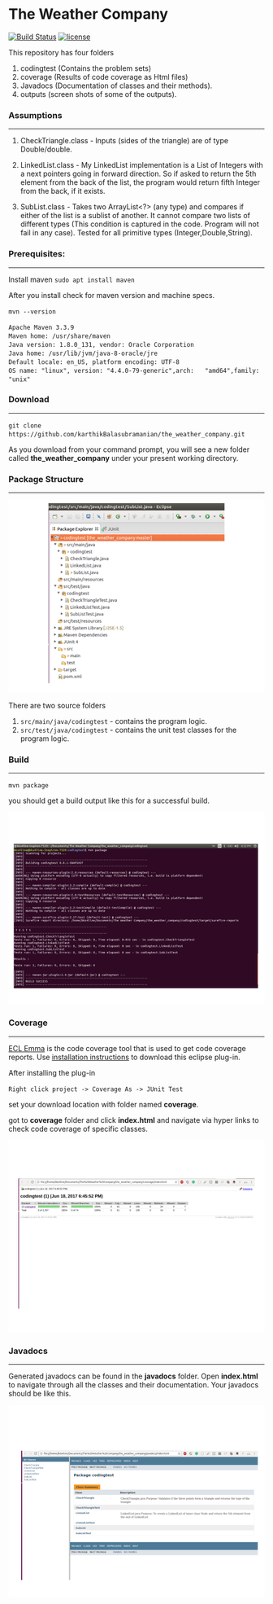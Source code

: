 # The Weather Company

[![Build Status](https://travis-ci.org/karthikBalasubramanian/the_weather_company.svg?branch=master)](https://travis-ci.org/karthikBalasubramanian/the_weather_company) [![license](https://img.shields.io/github/license/mashape/apistatus.svg)]() 

This repository has four folders



  1. codingtest (Contains the problem sets)
  2. coverage (Results of code coverage as Html files)
  3. Javadocs (Documentation of classes and their methods).
  4. outputs (screen shots of some of the outputs).

### Assumptions
--------------------

1. CheckTriangle.class - Inputs (sides of the triangle) are of type Double/double.

2. LinkedList.class - My LinkedList implementation is a List of Integers with a next pointers going in forward direction. So if asked to return the 5th element from the back of the list, the program would return fifth Integer from the back, if it exists.

3. SubList.class -  Takes two ArrayList<?> (any type) and compares if either of the list is a sublist of another. It cannot compare two lists of different types (This condition is captured in the code. Program will not fail in any case). Tested for all primitive types (Integer,Double,String).

### Prerequisites:
------------------
  Install maven
  `sudo apt install maven`

   After you install check for maven version and machine specs.

  `mvn --version`



 `Apache Maven 3.3.9`  
 `Maven home: /usr/share/maven`    
 `Java version: 1.8.0_131, vendor: Oracle Corporation`     
 `Java home: /usr/lib/jvm/java-8-oracle/jre`    
 `Default locale: en_US, platform encoding: UTF-8`   
 `OS name: "linux", version: "4.4.0-79-generic",arch:   "amd64",family: "unix"`


### Download
-------------

  `git clone https://github.com/karthikBalasubramanian/the_weather_company.git`

  As you download from your command prompt, you will see a new folder called **the_weather_company** under your present working directory.

### Package Structure
-------------------------

![package](./outputs/package.png "Package")

There are two source folders
1. `src/main/java/codingtest` - contains the program logic.
2. `src/test/java/codingtest` - contains the unit test classes for the program logic.



### Build
-------------------

  `mvn package`

  you should get a build output like this for a successful build.

  ![build1](./outputs/mvn_build1.png "build_part_1")

### Coverage
------------------

[ECL Emma](http://www.eclemma.org/jacoco/) is the code coverage tool that is used to get code coverage reports. Use [installation  instructions](http://www.eclemma.org/installation.html#marketplace) to download this eclipse plug-in.

After installing the plug-in

`Right click project -> Coverage As -> JUnit Test`

set your download location with folder named **coverage**.


got to **coverage** folder and click **index.html** and navigate  via hyper links to check code coverage of specific classes.

!["code coverage"](./outputs/code_coverage.png "cover coverage")

### Javadocs
--------------

 Generated javadocs can be found in the **javadocs** folder. Open **index.html** to navigate through all the classes and their documentation. Your javadocs should be like this.

 !["javadocs"](./outputs/JavaDocs.png "javadocs")

